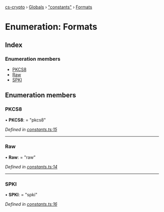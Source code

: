 [cs-crypto](../README.md) › [Globals](../globals.md) › ["constants"](../modules/_constants_.md) › [Formats](_constants_.formats.md)

# Enumeration: Formats

## Index

### Enumeration members

* [PKCS8](_constants_.formats.md#pkcs8)
* [Raw](_constants_.formats.md#raw)
* [SPKI](_constants_.formats.md#spki)

## Enumeration members

###  PKCS8

• **PKCS8**: = "pkcs8"

*Defined in [constants.ts:15](https://github.com/very-amused/CS-crypto/blob/f46156f/src/constants.ts#L15)*

___

###  Raw

• **Raw**: = "raw"

*Defined in [constants.ts:14](https://github.com/very-amused/CS-crypto/blob/f46156f/src/constants.ts#L14)*

___

###  SPKI

• **SPKI**: = "spki"

*Defined in [constants.ts:16](https://github.com/very-amused/CS-crypto/blob/f46156f/src/constants.ts#L16)*
